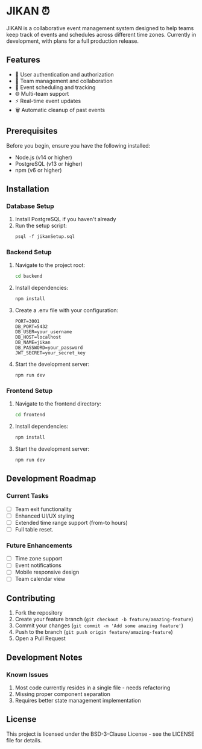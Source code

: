 # JIKAN ⏰

JIKAN is a collaborative event management system designed to help teams keep track of events and schedules across different time zones. Currently in development, with plans for a full production release.

## Features

- 🔐 User authentication and authorization
- 👥 Team management and collaboration
- 📅 Event scheduling and tracking
- 🌐 Multi-team support
- ⚡ Real-time event updates
- 🗑️ Automatic cleanup of past events

## Prerequisites

Before you begin, ensure you have the following installed:
- Node.js (v14 or higher)
- PostgreSQL (v13 or higher)
- npm (v6 or higher)

## Installation

### Database Setup
1. Install PostgreSQL if you haven't already
2. Run the setup script:
   ```sql
   psql -f jikanSetup.sql
   ```

### Backend Setup
1. Navigate to the project root:
   ```bash
   cd backend
   ```
2. Install dependencies:
   ```bash
   npm install
   ```
3. Create a .env file with your configuration:
   ```
   PORT=3001
   DB_PORT=5432
   DB_USER=your_username
   DB_HOST=localhost
   DB_NAME=jikan
   DB_PASSWORD=your_password
   JWT_SECRET=your_secret_key
   ```
4. Start the development server:
   ```bash
   npm run dev
   ```

### Frontend Setup
1. Navigate to the frontend directory:
   ```bash
   cd frontend
   ```
2. Install dependencies:
   ```bash
   npm install
   ```
3. Start the development server:
   ```bash
   npm run dev
   ```

## Development Roadmap

### Current Tasks
- [ ] Team exit functionality
- [ ] Enhanced UI/UX styling
- [ ] Extended time range support (from-to hours)
- [ ] Full table reset.

### Future Enhancements
- [ ] Time zone support
- [ ] Event notifications
- [ ] Mobile responsive design
- [ ] Team calendar view

## Contributing

1. Fork the repository
2. Create your feature branch (`git checkout -b feature/amazing-feature`)
3. Commit your changes (`git commit -m 'Add some amazing feature'`)
4. Push to the branch (`git push origin feature/amazing-feature`)
5. Open a Pull Request

## Development Notes

### Known Issues
1. Most code currently resides in a single file - needs refactoring
2. Missing proper component separation
3. Requires better state management implementation

## License

This project is licensed under the BSD-3-Clause License - see the LICENSE file for details.